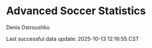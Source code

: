 # Advanced Soccer Statistics
Denis Ostroushko

<!-- gfm -->

Last successful data update: 2025-10-13 12:16:55 CST
